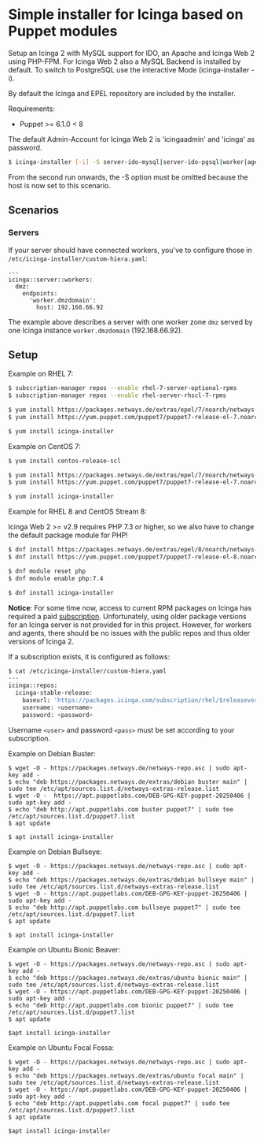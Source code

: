 # Simple installer for Icinga based on Puppet modules

Setup an Icinga 2 with MySQL support for IDO, an Apache and Icinga Web 2 using PHP-FPM. For Icinga Web 2 also a MySQL Backend is installed by default. To switch to PostgreSQL use the interactive Mode (icinga-installer -i).

By default the Icinga and EPEL repository are included by the installer.

Requirements:
 * Puppet >= 6.1.0 < 8

The default Admin-Account for Icinga Web 2 is 'icingaadmin' and 'icinga' as password.

```bash
$ icinga-installer [-i] -S server-ido-mysql|server-ido-pgsql|worker|agent
```

From the second run onwards, the -S option must be omitted because the host is now set to this scenario.


## Scenarios

### Servers

If your server should have connected workers, you've to configure those in `/etc/icinga-installer/custom-hiera.yaml`:

```
---
icinga::server::workers:
  dmz:
    endpoints:
      'worker.dmzdomain':
        host: 192.168.66.92
```

The example above describes a server with one worker zone `dmz` served by one Icinga instance `worker.dmzdomain` (192.168.66.92).


## Setup

Example on RHEL 7:

```bash
$ subscription-manager repos --enable rhel-7-server-optional-rpms
$ subscription-manager repos --enable rhel-server-rhscl-7-rpms

$ yum install https://packages.netways.de/extras/epel/7/noarch/netways-extras-release/netways-extras-release-7-1.el7.netways.noarch.rpm
$ yum install https://yum.puppet.com/puppet7/puppet7-release-el-7.noarch.rpm

$ yum install icinga-installer
```

Example on CentOS 7:

```bash
$ yum install centos-release-scl

$ yum install https://packages.netways.de/extras/epel/7/noarch/netways-extras-release/netways-extras-release-7-1.el7.netways.noarch.rpm
$ yum install https://yum.puppet.com/puppet7/puppet7-release-el-7.noarch.rpm

$ yum install icinga-installer
```

Example for RHEL 8 and CentOS Stream 8:

Icinga Web 2 >= v2.9 requires PHP 7.3 or higher, so we also have to change the default package module for PHP!

```bash
$ dnf install https://packages.netways.de/extras/epel/8/noarch/netways-extras-release/netways-extras-release-8-1.el8.netways.noarch.rpm
$ dnf install https://yum.puppet.com/puppet7/puppet7-release-el-8.noarch.rpm

$ dnf module reset php
$ dnf module enable php:7.4

$ dnf install icinga-installer
```

**Notice**: For some time now, access to current RPM packages on Icinga has required a paid [subscription](https://icinga.com/subscription). Unfortunately, using older package versions for an Icinga server is not provided for in this project. However, for workers and agents, there should be no issues with the public repos and thus older versions of Icinga 2.

If a subscription exists, it is configured as follows:

```bash
$ cat /etc/icinga-installer/custom-hiera.yaml
---
icinga::repos:
  icinga-stable-release:
    baseurl: 'https://packages.icinga.com/subscription/rhel/$releasever/release/'
    username: <username>
    password: <password>
```

Username `<user>` and password `<pass>` must be set according to your subscription.

Example on Debian Buster:

```
$ wget -O - https://packages.netways.de/netways-repo.asc | sudo apt-key add -
$ echo "deb https://packages.netways.de/extras/debian buster main" | sudo tee /etc/apt/sources.list.d/netways-extras-release.list
$ wget -O -  https://apt.puppetlabs.com/DEB-GPG-KEY-puppet-20250406 | sudo apt-key add -
$ echo "deb http://apt.puppetlabs.com buster puppet7" | sudo tee /etc/apt/sources.list.d/puppet7.list
$ apt update

$ apt install icinga-installer
```

Example on Debian Bullseye:

```
$ wget -O - https://packages.netways.de/netways-repo.asc | sudo apt-key add -
$ echo "deb https://packages.netways.de/extras/debian bullseye main" | sudo tee /etc/apt/sources.list.d/netways-extras-release.list
$ wget -O - https://apt.puppetlabs.com/DEB-GPG-KEY-puppet-20250406 | sudo apt-key add -
$ echo "deb http://apt.puppetlabs.com bullseye puppet7" | sudo tee /etc/apt/sources.list.d/puppet7.list
$ apt update

$ apt install icinga-installer
```

Example on Ubuntu Bionic Beaver:

```
$ wget -O - https://packages.netways.de/netways-repo.asc | sudo apt-key add -
$ echo "deb https://packages.netways.de/extras/ubuntu bionic main" | sudo tee /etc/apt/sources.list.d/netways-extras-release.list
$ wget -O - https://apt.puppetlabs.com/DEB-GPG-KEY-puppet-20250406 | sudo apt-key add -
$ echo "deb http://apt.puppetlabs.com bionic puppet7" | sudo tee /etc/apt/sources.list.d/puppet7.list
$ apt update

$apt install icinga-installer
```

Example on Ubuntu Focal Fossa:

```
$ wget -O - https://packages.netways.de/netways-repo.asc | sudo apt-key add -
$ echo "deb https://packages.netways.de/extras/ubuntu focal main" | sudo tee /etc/apt/sources.list.d/netways-extras-release.list
$ wget -O - https://apt.puppetlabs.com/DEB-GPG-KEY-puppet-20250406 | sudo apt-key add -
$ echo "deb http://apt.puppetlabs.com focal puppet7" | sudo tee /etc/apt/sources.list.d/puppet7.list
$ apt update

$apt install icinga-installer
```

